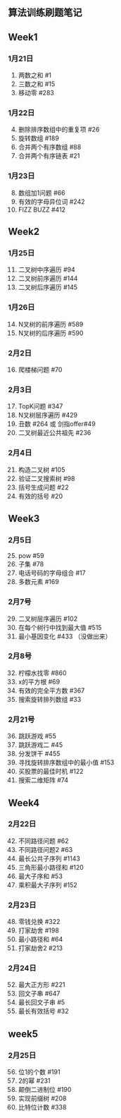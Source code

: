 ## 算法训练刷题笔记

## Week1 
### 1月21日
1. 两数之和  #1
1. 三数之和  #15
3. 移动零  #283

### 1月22日
4. 删除排序数组中的重复项 #26
5. 旋转数组 #189
6. 合并两个有序数组 #88
7. 合并两个有序链表 #21

### 1月23日
8. 数组加1问题 #66
9. 有效的字母异位词 #242
10. FIZZ BUZZ #412

## Week2
### 1月25日 
11. 二叉树中序遍历 #94
12. 二叉树前序遍历 #144
13. 二叉树后序遍历 #145

### 1月26日
14. N叉树的前序遍历 #589
15. N叉树的后序遍历 #590

### 2月2日
16. 爬楼梯问题 #70

### 2月3日
17. TopK问题 #347
18. N叉树层序遍历 #429
19. 丑数 #264 或 剑指offer#49
20. 二叉树最近公共祖先 #236

### 2月4日
21. 构造二叉树 #105
22. 验证二叉搜索树 #98
23. 括号生成问题 #22
24. 有效的括号 #20

## Week3
### 2月5日 
25. pow #59
26. 子集 #78
27. 电话号码的字母组合 #17
28. 多数元素 #169

### 2月7号 
29. 二叉树层序遍历 #102
30. 在每个树行中找到最大值 #515
31. 最小基因变化 #433 （没做出来）


### 2月8号
32. 柠檬水找零 #860
33. x的平方根 #69
34. 有效的完全平方数 #367
35. 搜索旋转排列数组 #33

### 2月21号
36. 跳跃游戏 #55
37. 跳跃游戏二 #45 
38. 分发饼干 #455
39. 寻找旋转排序数组中的最小值 #153
40. 买股票的最佳时机 #122
41. 搜索二维矩阵 #74

## Week4
### 2月22日
42. 不同路径问题 #62
43. 不同路径问题2 #63
44. 最长公共子序列 #1143
45. 三角形最小路径和 #120
46. 最大子序和 #53
47. 乘积最大子序列 #152

### 2月23日 
48. 零钱兑换 #322
49. 打家劫舍 #198
50. 最小路径和 #64
51. 打家劫舍2 #213

### 2月24日
52. 最大正方形 #221
53. 回文子串 #647
54. 最长回文子串 #5
55. 最长有效括号 #32

## week5
### 2月25日
56. 位1的个数 #191
57. 2的幂  #231
58. 颠倒二进制位 #190
59. 实现前缀树 #208
60. 比特位计数 #338